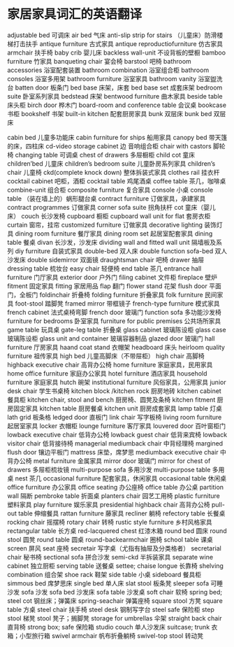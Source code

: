 # 家居家具词汇的英语翻译

adjustable bed 可调床
air bed 气床
anti-slip strip for stairs （儿童床）防滑楼梯打击扶手
antique furniture 古式家具
antique reproductiofurniture 仿古家具
armchair 扶手椅
baby crib 婴儿床
backless wall-unit 不设背板的壁橱
bamboo furniture 竹家具
banqueting chair 宴会椅
barstool 吧椅
bathroom accessories 浴室配套装置
bathroom combination 浴室组合柜
bathroom consoles 浴室多用架
bathroom furniture 浴室家具
bathroom vanity 浴室盥洗台
batten door 板条门
bed base 床架，床套
bed base set 成套床架
bedroom suite 卧室系列家具
bedstead 床架
bentwood furniture 曲木家具
beside table 床头柜
birch door 桦木门
board-room and conference table 会议桌
bookcase 书柜
bookshelf 书架
built-in kitchen 配套厨房家具
bunk 双层床
bunk bed 双层床

cabin bed 儿童多功能床
cabin furniture for ships 船用家具
canopy bed 带天篷的床，四柱床
cd-video storage cabinet 边 音响组合柜
chair with castors 脚轮椅
changing table 可调桌
chest of drawers 多屉橱柜
child cot 童床
children’bed 儿童床
children’s bedroom suite 儿童卧房系列家具
children’s chair 儿童椅
ckd(complete knock down) 整体拆装式家具
clothes rail 挂衣杆
cocktail cabinet 吧柜，酒柜
cocktail table 鸡尾酒桌
coffee table 茶几，咖啡桌
combine-unit 组合柜
composite furniture 复合家具
console 小桌
console table （装在墙上的）蜗形腿台桌
contract furniture 订做家具，承建家具
contract programmes 订做家具
corner sofa suite 拐角扶杆
cot 童床（婴儿床）
couch 长沙发椅
cupboard 橱柜
cupboard wall unit for flat 套房衣柜
curtain 窗帘，挂帘
customized furniture 订做家具
decorative lighting 装饰灯具
dining room furniture 餐厅家具
dining room set 起居室配套家具
dining table 餐桌
divan 长沙发，沙发床
dividing wall and fitted wall unit 隔墙板及系列
diy furniture 自装式家具
double-bed 双人床
double function sofa-bed 双人沙发床
double sidemirror 双面镜
draughtsman chair 吧椅
drawer 抽屉
dressing table 梳妆台
easy chair 轻便椅
end table 茶几
entrance hall furniture 门厅家具
exterior door 户外门
filing cabinet 文件柜
fireplace 壁炉
fitment 固定家具
fitting 家居用品
flap 翻门
flower stand 花架
flush door 平面门，全板门
foldinchair 折叠椅
folding furniture 折叠家具
folk furniture 民间家具
foot-stool 踏脚凳
framed mirror 带框镜子
french-type furniture 模式家具
french cabinet 法式桌椅弯脚
french door 玻璃门
function sofa 多功能沙发椅
furniture for bedrooms 卧室家具
furniture for public premises 公共场所家具 game table 玩具桌
gate-leg table 折叠桌
glass cabinet 玻璃陈设柜
glass case 玻璃陈设柜
glass unit and container 玻璃容器制品
glazed door 玻璃门
hall furniture 厅房家具
haand coat stand 衣帽架
headboard 床头
heirloom quality furniture 祖传家具
high bed 儿童高脚床（不带屉柜）
high chair 高脚椅
highback executive chair 高背办公椅
home furniture 家庭家具，民用家具
home office furniture 家庭办公家具
hotel furniture 酒店家具
household furniture 家庭家具
hutch 碗架
institutional furniture 风俗家具，公用家具
junior desk chair 学生书桌椅
kitchen block /kitchen rock 厨房地砖
kitchen cabinet 餐具柜
kitchen chair, stool and bench 厨房椅、圆凳及条椅
kitchen fitment 厨房固定家具
kitchen table 厨房餐桌
kitchen unit 厨房成套家具
lamp table 灯桌
lath grid 板条格
ledged door 直板门
link chair 写字板椅
living room furniture 起居室家具
locker 衣帽柜
lounge furniture 客厅家具
louvered door 百叶窗柜门
lowback executive chair 低背办公椅
lowback guest chair 低背来宾椅
lowback visitor chair 低背接待椅 managerial mediumback chair 中背经理椅
margined flush door 镶边平板门
mattress 床垫，席梦思
mediumback executive chair 中背办公椅
metal furniture 金属家具
mirror door 玻璃门
mirror for chest of drawers 多屉柜梳妆镜
multi-purpose sofa 多用沙发
multi-purpose table 多用桌
nest 茶几
occasional furniture 配套家具，休闲家具
occasional table 休闲桌
office furniture 办公家具
office seating 办公座椅
office table 办公桌 partition wall 隔断
pembroke table 折面桌
planters chair 园艺工用椅
plastic furniture 塑料家具
play furniture 娱乐家具
presidential highback chair 高背办公椅
pull-out table 伸缩餐具
rattan furniture 藤家具
recliner 躺椅
refectory table 长餐桌
rocking chair 摇摆椅
rotary chair 转椅
rustic style furniture 乡村风格家具
rectangular table 长方桌
red-lacquered chest 红漆木箱
round bed 圆床
round stool 圆凳
round table 圆桌
round-backearmchair 圈椅
school table 课桌
screen 屏风
seat 座椅
secretair 写字桌（尤指有抽屉及分类格者）
secretarial chair 秘书椅
sectional sofa 拼合沙发
semi-ckd 半拆装家具
separate wine cabinet 独立厨柜
serving table 送餐桌
settee; chaise longue 长靠椅
shelving combination 组合架
shoe rack 鞋架
side table 小桌
sideboard 餐具柜
simmous bed 席梦思床
single bed 单人床
slat stool 板条凳
sleeper sofa 可睡沙发
sofa 沙发
sofa bed 沙发床
sofa table 沙发桌
soft chair 软椅
spring bed; steel cot 钢丝床；弹簧床
spring-seachair 弹簧座椅
square stool 方凳
square table 方桌
steel chair 扶手椅
steel desk 钢制写字台
steel safe 保险柜
step stool 梯凳
stool 凳子；搁脚凳
storage for umbrellas 伞架
straight back chair 直背椅
strong box; safe 保险箱
studio couch 单人沙发床
suitcase; trunk 衣箱；小型旅行箱
swivel armchair 帆布折叠躺椅
swivel-top stool 转动凳
